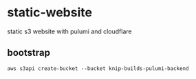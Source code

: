 # static-website
static s3 website with pulumi and cloudflare

## bootstrap

```
aws s3api create-bucket --bucket knip-builds-pulumi-backend
```
